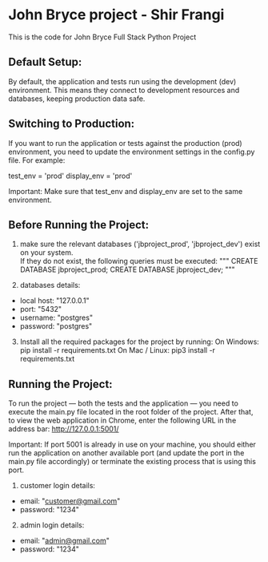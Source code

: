 # John Bryce project - Shir Frangi
This is the code for John Bryce Full Stack Python Project


## Default Setup:

By default, the application and tests run using the development (dev) environment. This means they connect to development resources and databases, keeping production data safe.


## Switching to Production:

If you want to run the application or tests against the production (prod) environment, you need to update the environment settings in the config.py file. For example:

test_env = 'prod'
display_env = 'prod'

Important:
Make sure that test_env and display_env are set to the same environment.


## Before Running the Project:

1. make sure the relevant databases ('jbproject_prod', 'jbproject_dev') exist on your system.  
If they do not exist, the following queries must be executed:
"""
CREATE DATABASE jbproject_prod;
CREATE DATABASE jbproject_dev;
"""


2. databases details:
- local host: "127.0.0.1"
- port: "5432"
- username: "postgres"
- password: "postgres"

3. Install all the required packages for the project by running:
On Windows: pip install -r requirements.txt
On Mac / Linux: pip3 install -r requirements.txt


## Running the Project:

To run the project — both the tests and the application — you need to execute the main.py file located in the root folder of the project.
After that, to view the web application in Chrome, enter the following URL in the address bar: http://127.0.0.1:5001/

Important:
If port 5001 is already in use on your machine, you should either run the application on another available port (and update the port in the main.py file accordingly) or terminate the existing process that is using this port.

1. customer login details:
- email: "customer@gmail.com"
- password: "1234"

2. admin login details:
- email: "admin@gmail.com"
- password: "1234"